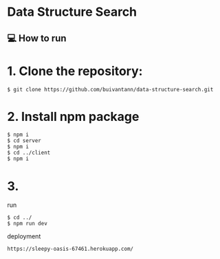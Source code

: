 # Data Structure Search

## :computer: How to run

# 1. Clone the repository:

```
$ git clone https://github.com/buivantann/data-structure-search.git
```

# 2. Install npm package

```
$ npm i
$ cd server
$ npm i
$ cd ../client
$ npm i
```

# 3. 

run

```
$ cd ../
$ npm run dev
```

deployment

```
https://sleepy-oasis-67461.herokuapp.com/
```
